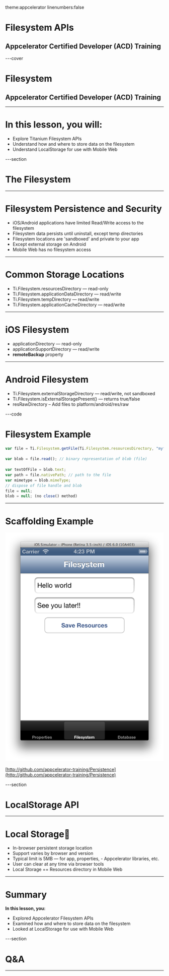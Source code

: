 theme:appcelerator
linenumbers:false

# Filesystem APIs

## Appcelerator Certified Developer (ACD) Training

---cover

# Filesystem

## Appcelerator Certified Developer (ACD) Training

---

# In this lesson, you will:

- Explore Titanium Filesystem APIs
- Understand how and where to store data on the filesystem
- Understand LocalStorage for use with Mobile Web

---section

# The Filesystem

---

# Filesystem Persistence and Security

- iOS/Android applications have limited Read/Write access to the filesystem
- Filesystem data persists until uninstall, except temp directories
- Filesystem locations are 'sandboxed' and private to your app
- Except external storage on Android
- Mobile Web has no filesystem access

---

# Common Storage Locations

- Ti.Filesystem.resourcesDirectory — read-only
- Ti.Filesystem.applicationDataDirectory — read/write
- Ti.Filesystem.tempDirectory — read/write
- Ti.Filesystem.applicationCacheDirectory — read/write

---

# iOS Filesystem

- applicationDirectory — read-only
- applicationSupportDirectory — read/write
- **remoteBackup** property

---

# Android Filesystem

- Ti.Filesystem.externalStorageDirectory — read/write, not sandboxed
- Ti.Filesystem.isExternalStoragePresent() — returns true/false
- resRawDirectory – Add files to platform/android/res/raw

---code

# Filesystem Example

```javascript
var file = Ti.Filesystem.getFile(Ti.Filesystem.resourcesDirectory, "myfile.txt"); 

var blob = file.read(); // binary representation of blob (file) 

var textOfFile = blob.text; 
var path = file.nativePath; // path to the file 
var mimetype = blob.mimeType; 
// dispose of file handle and blob 
file = null; 
blob = null; (no close() method) 
```
---

# Scaffolding Example

![absolute height:450px;top:420px;left:80%;](assets/filesystem.screenshot.png)

[http://github.com/appcelerator-training/Persistence](http://github.com/appcelerator-training/Persistence)

---section

# LocalStorage API

---

# Local Storage

- In-browser persistent storage location
- Support varies by browser and version
- Typical limit is 5MB — for app, properties, - Appcelerator libraries, etc.
- User can clear at any time via browser tools
- Local Storage == Resources directory in Mobile Web

---

# Summary

**In this lesson, you:**

- Explored Appcelerator Filesystem APIs
- Examined how and where to store data on the filesystem
- Looked at LocalStorage for use with Mobile Web

---section

# Q&A

---




















